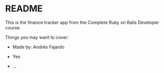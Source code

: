 # README

This is the finance tracker app from the Complete Ruby on Rails Developer course.

Things you may want to cover:

* Made by: Andrés Fajardo

* Yes

* ...
